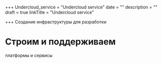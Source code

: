 +++
Undercloud_service = "Undercloud service"
date = ""
description = ""
draft = true
linkTitle = "Undercloud service"

+++
Создание инфраструктуры для разработки  

  

# Строим и поддерживаем

  
платформы и сервисы